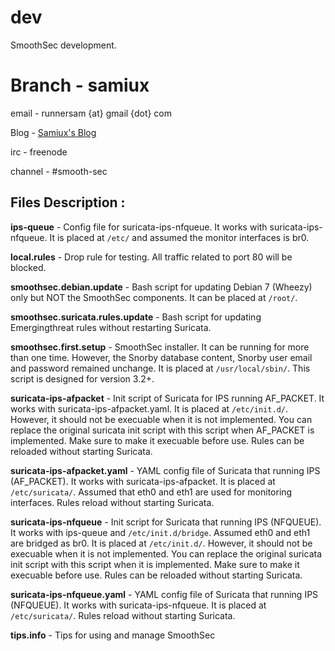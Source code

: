 dev
===

SmoothSec development.

<h1><b>Branch - samiux</b></h1>

email - runnersam {at} gmail {dot} com

Blog - <a href="http://samiux.blogspot.com">Samiux's Blog</a>

irc - freenode

channel - #smooth-sec

<h2><b>Files Description :</b></h2>


<b>ips-queue</b> - Config file for suricata-ips-nfqueue.  It works with suricata-ips-nfqueue.
            It is placed at <code>/etc/</code> and assumed the monitor interfaces is br0.

<b>local.rules</b> - Drop rule for testing.  All traffic related to port 80 will be blocked.

<b>smoothsec.debian.update</b> - Bash script for updating Debian 7 (Wheezy) only but NOT the SmoothSec components.
                          It can be placed at <code>/root/</code>.

<b>smoothsec.suricata.rules.update</b> - Bash script for updating Emergingthreat rules without restarting Suricata.

<b>smoothsec.first.setup</b> - SmoothSec installer.  It can be running for more than one time.
                        However, the Snorby database content, Snorby user email and password remained unchange.
                        It is placed at <code>/usr/local/sbin/</code>.  This script is designed for version 3.2+.

<b>suricata-ips-afpacket</b> - Init script of Suricata for IPS running AF_PACKET.  It works with 
                        suricata-ips-afpacket.yaml.  It is placed at <code>/etc/init.d/</code>.
                        However, it should not be execuable when it is not implemented.
                        You can replace the original suricata init script with this script when AF_PACKET
                        is implemented.  Make sure to make it execuable before use.  Rules can be reloaded
                        without starting Suricata.

<b>suricata-ips-afpacket.yaml</b> - YAML config file of Suricata that running IPS (AF_PACKET).
                             It works with suricata-ips-afpacket.  It is placed at <code>/etc/suricata/</code>.
                             Assumed that eth0 and eth1 are used for monitoring interfaces.  Rules reload 
                             without starting Suricata.
                             
<b>suricata-ips-nfqueue</b> - Init script for Suricata that running IPS (NFQUEUE).  It works with ips-queue and
                       <code>/etc/init.d/bridge</code>.  Assumed eth0 and eth1 are bridged as br0.
                       It is placed at <code>/etc/init.d/</code>.  However, it should not be execuable when it is not implemented.
                       You can replace the original suricata init script with this script when
                       it is implemented.  Make sure to make it execuable before use.  Rules can be reloaded
                       without starting Suricata.

<b>suricata-ips-nfqueue.yaml</b> - YAML config file of Suricata that running IPS (NFQUEUE).
                            It works with suricata-ips-nfqueue.  It is placed at <code>/etc/suricata/</code>.
                            Rules reload without starting Suricata.

<b>tips.info</b> - Tips for using and manage SmoothSec
